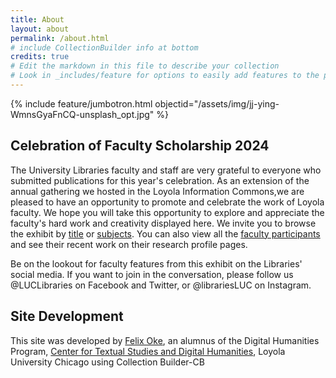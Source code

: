 ```yaml
---
title: About
layout: about
permalink: /about.html
# include CollectionBuilder info at bottom
credits: true
# Edit the markdown in this file to describe your collection
# Look in _includes/feature for options to easily add features to the page
---
```


{% include feature/jumbotron.html objectid="/assets/img/jj-ying-WmnsGyaFnCQ-unsplash_opt.jpg" %}

## Celebration of Faculty Scholarship 2024

The University Libraries faculty and staff are very grateful to everyone who submitted publications for this year's celebration. As an extension of the annual gathering we hosted in the Loyola Information Commons,we are pleased to have an opportunity to promote and celebrate the work of Loyola faculty.  We hope you will take this opportunity to explore and appreciate the faculty's hard work and creativity displayed here. We invite you to browse the exhibit by [title]( https://bfiliks.github.io/celebrating-faculty-scholarship-2024/browse.html) or [subjects](https://bfiliks.github.io/celebrating-faculty-scholarship-2024/subjects.html). You can also view all the [faculty participants](/faculty.html) and see their recent work on their research profile pages.

Be on the lookout for faculty features from this exhibit on the Libraries' social media. If you want to join in the conversation, please follow us @LUCLibraries on Facebook and Twitter, or @librariesLUC on Instagram.

## Site Development
This site was developed by [Felix Oke](https://github.com/bfiliks), an alumnus of the Digital Humanities Program, [Center for Textual Studies and Digital Humanities](https://www.luc.edu/ctsdh/), Loyola University Chicago using Collection Builder-CB

